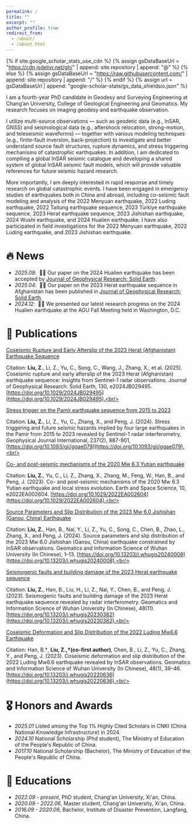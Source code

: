```yaml
---
permalink: /
title: ""
excerpt: ""
author_profile: true
redirect_from: 
  - /about/
  - /about.html
---
```


{% if site.google_scholar_stats_use_cdn %}
{% assign gsDataBaseUrl = "https://cdn.jsdelivr.net/gh/" | append: site.repository | append: "@" %}
{% else %}
{% assign gsDataBaseUrl = "https://raw.githubusercontent.com/" | append: site.repository | append: "/" %}
{% endif %}
{% assign url = gsDataBaseUrl | append: "google-scholar-stats/gs_data_shieldsio.json" %}

<span class='anchor' id='about-me'></span>

I am a fourth-year PhD candidate in Geodesy and Surveying Engineering at Chang’an University, College of Geological Engineering and Geomatics. My research focuses on imaging geodesy and earthquake observation.

I utilize multi-source observations — such as geodetic data (e.g., InSAR, GNSS) and seismological data (e.g., aftershock relocation, strong-motion, and teleseismic waveforms) — together with various modeling techniques (e.g., finite-fault inversion, back-projection) to investigate and better understand source fault structures, rupture dynamics, and stress triggering mechanisms of catastrophic earthquakes. In addition, I am dedicated to compiling a global InSAR seismic catalogue and developing a shared system of global InSAR seismic fault models, which will provide valuable references for future seismic hazard research.

More importantly, I am deeply interested in rapid response and timely research on global catastrophic events. I have been engaged in emergency studies of earthquakes both in China and abroad, including co-seismic fault modeling and analysis of the 2022 Menyuan earthquake, 2022 Luding earthquake, 2022 Taitung earthquake sequence, 2023 Türkiye earthquake sequence, 2023 Herat earthquake sequence, 2023 Jishishan earthquake, 2024 Wushi earthquake, and 2024 Hualien earthquake. I have also participated in field investigations for the 2022 Menyuan earthquake, 2022 Luding earthquake, and 2023 Jishishan earthquake.

# 🔥 News
- *2025.08*: &nbsp;🎉🎉 Our paper on the 2024 Hualien earthquake has been accepted by [Journal of Geophysical Research: Solid Earth](https://doi.org/10.22541/essoar.173557618.86690706/v1). 
- *2025.04*: &nbsp;🎉🎉 Our paper on the 2023 Herat earthquake sequence in Afghanistan has been published in [Journal of Geophysical Research: Solid Earth](https://agupubs.onlinelibrary.wiley.com/doi/abs/10.1029/2024JB029495). 
- *2024.12*: &nbsp;🎉🎉 We presented our latest research progress on the 2024 Hualien earthquake at the AGU Fall Meeting held in Washington, D.C. 

# 📝 Publications 

[Coseismic Rupture and Early Afterslip of the 2023 Herat (Afghanistan) Earthquake Sequence](https://agupubs.onlinelibrary.wiley.com/doi/abs/10.1029/2024JB029495)

Citation: **Liu, Z.**, Li, Z., Yu, C., Song, C., Wang, J., Zhang, X., et al. (2025). Coseismic rupture and early afterslip of the 2023 Herat (Afghanistan) earthquake sequence: Insights from Sentinel-1 radar observations. Journal of Geophysical Research: Solid Earth, 130, e2024JB029495. [https://doi.org/10.1029/2024JB029495](https://doi.org/10.1029/2024JB029495).<br/><br/>

[Stress trigger on the Pamir earthquake sequence from 2015 to 2023 ](https://academic.oup.com/gji/article/237/2/887/7619148)

Citation: **Liu, Z.**, Li, Z., Yu, C., Zhang, X., and Peng, J. (2024). Stress triggering and future seismic hazards implied by four large earthquakes in the Pamir from 2015 to 2023 revealed by Sentinel-1 radar interferometry, Geophysical Journal International, 237(2), 887-901, [https://doi.org/10.1093/gji/ggae079](https://doi.org/10.1093/gji/ggae079).<br/><br/>

[Co- and post-seismic mechanisms of the 2020 Mw 6.3 Yutian earthquake](https://agupubs.onlinelibrary.wiley.com/doi/10.1029/2022EA002604) 

Citation: **Liu, Z.**, Yu, C., Li, Z., Zhang, X., Zhang, M., Feng, W., Han, B., and Peng, J. (2023). Co- and post-seismic mechanisms of the 2020 Mw 6.3 Yutian earthquake and local stress evolution. Earth and Space Science, 10, e2022EA002604. [https://doi.org/10.1029/2022EA002604](https://doi.org/10.1029/2022EA002604).<br/><br/>

[Source Parameters and Slip Distribution of the 2023 Mw 6.0 Jishishan (Gansu, China) Earthquake](http://ch.whu.edu.cn/en/article/doi/10.13203/j.whugis20240008)

Citation: **Liu, Z.**, Han, B., Nai, Y., Li, Z., Yu, C., Song, C., Chen, B., Zhao, L., Zhang, X., and Peng, J. (2024). Source parameters and slip distribution of the 2023 Mw 6.0 Jishishan (Gansu, China) earthquake constrained by InSAR observations. Geomatics and Information Science of Wuhan University (In Chinese), 1–13. [https://doi.org/10.13203/j.whugis20240008](https://doi.org/10.13203/j.whugis20240008).<br/><br/>

[Seismogenic faults and building damage of the 2023 Herat earthquake sequence](http://ch.whu.edu.cn/en/article/doi/10.13203/j.whugis20230382)

Citation: **Liu, Z.**, Han, B., Liu, H., Li, Z., Nai, Y., Chen, B., and Peng, J. (2023). Seismogenic faults and building damage of the 2023 Herat earthquake sequence revealed by radar interferometry. Geomatics and Information Science of Wuhan University (In Chinese), 48(11). [https://doi.org/10.13203/j.whugis20230382](https://doi.org/10.13203/j.whugis20230382).<br/><br/>

[Coseismic Deformation and Slip Distribution of the 2022 Luding Mw6.6 Earthquake](http://ch.whu.edu.cn/en/article/doi/10.13203/j.whugis20220636)

Citation: Han, B.†, **Liu, Z.,†(co-first author)**, Chen, B., Li, Z., Yu, C., Zhang, Y., and Peng, J. (2023). Coseismic deformation and slip distribution of the 2022 Luding Mw6.6 earthquake revealed by InSAR observations. Geomatics and Information Science of Wuhan University (In Chinese), 48(1), 36–46. [https://doi.org/10.13203/j.whugis20220636](https://doi.org/10.13203/j.whugis20220636).<br/><br/>


# 🎖 Honors and Awards
- *2025.01* Listed among the Top 1% Highly Cited Scholars in CNKI (China National Knowledge Infrastructure) in 2024.
- *2024.10* National Scholarship (Phd student), The Ministry of Education of the People's Republic of China.
- *2017.10* National Scholarship (Bachelor), The Ministry of Education of the People's Republic of China.  

# 📖 Educations
- *2022.09 - present*, PhD student, Chang'an University, Xi'an, China.
- *2020.09 - 2022.06*, Master student, Chang'an University, Xi'an, China. 
- *2016.09 - 2020.06*, Bachelor, Institute of Disaster Prevention, Langfang, China. 

